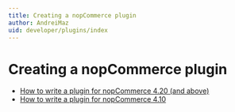 ```yaml
---
title: Creating a nopCommerce plugin
author: AndreiMaz
uid: developer/plugins/index
---
```

# Creating a nopCommerce plugin

* [How to write a plugin for nopCommerce 4.20 (and above)](xref:developer/plugins/how-to-write-plugin_4.20)
* [How to write a plugin for nopCommerce 4.10](xref:developer/plugins/how-to-write-plugin_4.10)